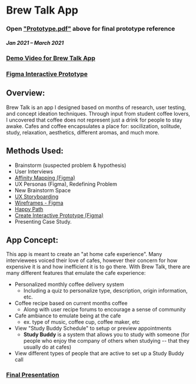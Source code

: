 # Brew Talk App

### Open ["Prototype.pdf"](https://github.com/tiffanyai/UX-Design-and-Research-Portfolio/blob/main/Brew%20Talk%20App/Prototype.pdf) above for final prototype reference

##### Jan 2021 – March 2021
### [Demo Video for Brew Talk App](https://youtu.be/GERbIM2EmcI)
### [Figma Interactive Prototype](https://www.figma.com/proto/gRiPF03ARlkLfctdFNIsH7/DMAD-500-Prototype---Tiffany-Streitenberger?page-id=0%3A1&node-id=21%3A12&viewport=241%2C48%2C0.14&scaling=scale-down&starting-point-node-id=201%3A44)

## Overview: 
Brew Talk is an app I designed based on months of research, user testing, and concept ideation techniques. Through input from student coffee lovers, I uncovered that coffee does not represent just a drink for people to stay awake. Cafes and coffee encapsulates a place for: socilization, solitude, study, relaxation, aesthetics, different aromas, and much more.

## Methods Used: 
- Brainstorm (suspected problem & hypothesis)
- User Interviews
- [Affinity Mapping (Figma)](https://github.com/tiffanyai/UX-Design-and-Research-Portfolio/blob/main/Brew%20Talk%20App/Ideation%20for%20Brew%20Talk%20Process/Analyzed%20Interviews%20-%20Figma.pdf)
- UX Personas (Figma), Redefining Problem
- New Brainstorm Space
- [UX Storyboarding](https://github.com/tiffanyai/UX-Design-and-Research-Portfolio/blob/main/Brew%20Talk%20App/Ideation%20for%20Brew%20Talk%20Process/UX%20Storyboard.pdf)
- [Wireframes - Figma](https://github.com/tiffanyai/UX-Design-and-Research-Portfolio/blob/main/Brew%20Talk%20App/Ideation%20for%20Brew%20Talk%20Process/Wireframes.pdf)
- [Happy Path](https://github.com/tiffanyai/UX-Design-and-Research-Portfolio/blob/main/Brew%20Talk%20App/Ideation%20for%20Brew%20Talk%20Process/Happy%20Path%20Flow.pdf)
- [Create Interactive Prototype (Figma)](https://github.com/tiffanyai/UX-Design-and-Research-Portfolio/blob/main/Brew%20Talk%20App/Ideation%20for%20Brew%20Talk%20Process/User%20Persona.png)
- Presenting Case Study.

## App Concept:
This app is meant to create an "at home cafe experience". Many interviewees voiced their love of cafes, however their concern for how expensive it is and how inefficient it is to go there. With Brew Talk, there are many different features that emulate the cafe experience:

- Personalized monthly coffee delivery system 
  - Including a quiz to personalize type, description, origin information, etc.
- Coffee recipe based on current months coffee 
  - Along with user recipe forums to encourage a sense of community
- Cafe ambiance to emulate being at the cafe 
  - ex. type of music, coffee cup, coffee maker, etc
- View "Study Buddy Schedule" to setup or preview appointments
  - **Study Buddy** is a system that allows you to study with someone (for people who enjoy the company of others when studying -- that they usually do at cafes)
- View different types of people that are active to set up a Study Buddy call


### [Final Presentation](https://github.com/tiffanyai/UX-Design-and-Research-Portfolio/blob/main/Brew%20Talk/Final%20Presentation.pdf)
